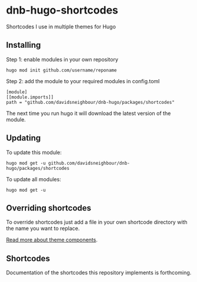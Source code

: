 # dnb-hugo-shortcodes

Shortcodes I use in multiple themes for Hugo

## Installing

Step 1: enable modules in your own repository

```shell script
hugo mod init github.com/username/reponame
```

Step 2: add the module to your required modules in config.toml

```
[module]
[[module.imports]]
path = "github.com/davidsneighbour/dnb-hugo/packages/shortcodes"
```

The next time you run hugo it will download the latest version of the module.

## Updating

To update this module:

```
hugo mod get -u github.com/davidsneighbour/dnb-hugo/packages/shortcodes
```

To update all modules:

```
hugo mod get -u
```

## Overriding shortcodes

To override shortcodes just add a file in your own shortcode directory with the name you want to replace.

[Read more about theme components](https://gohugo.io/themes/theme-components/).

## Shortcodes

Documentation of the shortcodes this repository implements is forthcoming.
